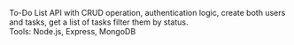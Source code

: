 To-Do List API with CRUD operation, authentication logic, create both users and tasks, get a list of tasks filter them by status.<br>
Tools: Node.js, Express, MongoDB
